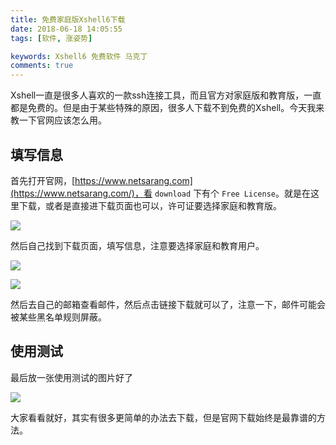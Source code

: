 ```yaml
---
title: 免费家庭版Xshell6下载
date: 2018-06-18 14:05:55
tags: [软件, 涨姿势]

keywords: Xshell6 免费软件 马克丁
comments: true
---
```


Xshell一直是很多人喜欢的一款ssh连接工具，而且官方对家庭版和教育版，一直都是免费的。但是由于某些特殊的原因，很多人下载不到免费的Xshell。今天我来教一下官网应该怎么用。

<!-- more -->

## 填写信息

首先打开官网，[https://www.netsarang.com](https://www.netsarang.com/)，看 `download` 下有个 `Free License`。就是在这里下载，或者是直接进下载页面也可以，许可证要选择家庭和教育版。

![](https://s1.ax2x.com/2018/06/18/gKZPG.png)

然后自己找到下载页面，填写信息，注意要选择家庭和教育用户。

![](https://s1.ax2x.com/2018/06/18/gKh8n.png)

![](https://s1.ax2x.com/2018/06/18/gKP4Q.png)

然后去自己的邮箱查看邮件，然后点击链接下载就可以了，注意一下，邮件可能会被某些黑名单规则屏蔽。

## 使用测试

最后放一张使用测试的图片好了

![](https://s1.ax2x.com/2018/06/18/gKyHE.png)

大家看看就好，其实有很多更简单的办法去下载，但是官网下载始终是最靠谱的方法。